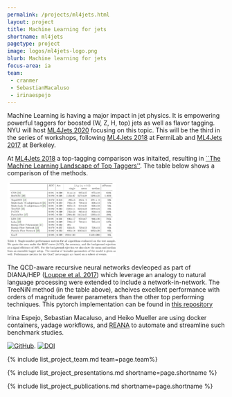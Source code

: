 ```yaml
---
permalink: /projects/ml4jets.html
layout: project
title: Machine Learning for jets
shortname: ml4jets
pagetype: project
image: logos/ml4jets-logo.png
blurb: Machine learning for jets
focus-area: ia
team:
 - cranmer
 - SebastianMacaluso
 - irinaespejo
---
```


<!-- <img src="/assets/logos/ml4jets-logo.png" width="50%" /> -->

Machine Learning is having a major impact in jet physics. It is empowering powerful taggers for boosted (W, Z, H, top) jets as well as flavor tagging. 
NYU will host [ML4Jets 2020](https://indico.cern.ch/event/809820/) focusing on this topic. This will be the third in the series of workshops, following [ML4Jets 2018](https://indico.cern.ch/event/745718/) at FermiLab and [ML4Jets 2017](https://indico.physics.lbl.gov/indico/event/546/) at Berkeley. 

At [ML4Jets 2018](https://indico.cern.ch/event/745718/) a top-tagging comparison was initaited, resulting in [``The Machine Learning Landscape of Top Taggers''](http://inspirehep.net/record/1722059). The table below shows a comparison of the methods.

<img src="/assets/images/top-tagging.png" width="50%" alt="top tagging table" />

The QCD-aware recursive neural networks devleoped as part of DIANA/HEP ([Louppe et al. 2017](https://arxiv.org/abs/1702.00748)) which leverage an analogy to natural language processing were extended to include a network-in-network. The TreeNiN method (in the table above), acheives excellent performance with orders of magnitude fewer parameters than the other top performing techniques. This pytorch implementation can be found in [this repository](https://github.com/diana-hep/TreeNiN) 

Irina Espejo, Sebastian Macaluso, and Heiko Mueller are using docker containers, yadage workflows, and [REANA](http://www.reana.io) to automate and streamline such benchmark studies. 


[![GitHub](https://img.shields.io/badge/GitHub-555555.svg)](https://github.com/diana-hep/TreeNiN). 
[![DOI](https://zenodo.org/badge/160135404.svg)](https://zenodo.org/badge/latestdoi/160135404) 


{% include list_project_team.md team=page.team%}

{% include list_project_presentations.md shortname=page.shortname %}

{% include list_project_publications.md shortname=page.shortname %}
